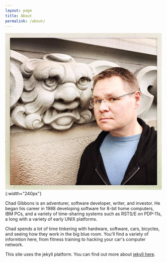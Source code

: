 ```yaml
---
layout: page
title: About
permalink: /about/
---
```


![profile](assets/images/profile_with_gargoyle.jpg){:width="240px"} 

Chad Gibbons is an adventurer, software developer, writer, and investor. He 
began his career in 1988 developing software for 8-bit home computers, IBM PCs,
and a variety of time-sharing systems such as RSTS/E on PDP-11s, a long with a
variety of early UNIX platforms.

Chad spends a lot of time tinkering with hardware, software, cars, bicycles, and
seeing how they work in the big blue room. You'll find a variety of informtion
here, from fitness training to hacking your car's computer network.

This site uses the jekyll platform. You can find out more about 
[jekyll here][jekyll-organization].

[jekyll-organization]: https://github.com/jekyll
